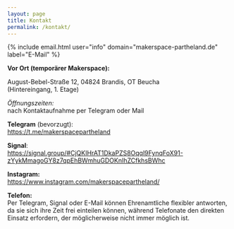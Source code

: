 ```yaml
---
layout: page
title: Kontakt
permalink: /kontakt/
---
```


{% include email.html user="info" domain="makerspace-partheland.de" label="E-Mail" %}

**Vor Ort (temporärer Makerspace):**

August-Bebel-Straße 12, 04824 Brandis, OT Beucha  
(Hintereingang, 1. Etage)

_Öffnungszeiten:_  
nach Kontaktaufnahme per Telegram oder Mail

**Telegram** (bevorzugt):  
<a href="https://t.me/makerspacepartheland" target="_blank" rel="noreferrer noopener">https://t.me/makerspacepartheland</a>

**Signal**:  
<a href="https://signal.group/#CjQKIHrAT1DkaPZS8Oqql9FynqFoX91-zYykMmagoGY8z7qpEhBWmhuGDOKnIhZCfkhsBWhc" target="_blank" rel="noreferrer noopener">https://signal.group/#CjQKIHrAT1DkaPZS8Oqql9FynqFoX91-zYykMmagoGY8z7qpEhBWmhuGDOKnIhZCfkhsBWhc</a>

**Instagram:**  
<a href="https://www.instagram.com/makerspacepartheland/" target="_blank" rel="noreferrer noopener">https://www.instagram.com/makerspacepartheland/</a>

**Telefon:**  
Per Telegram, Signal oder E-Mail können Ehrenamtliche flexibler antworten, da sie sich ihre Zeit frei einteilen können, während Telefonate den direkten Einsatz erfordern, der möglicherweise nicht immer möglich ist.



